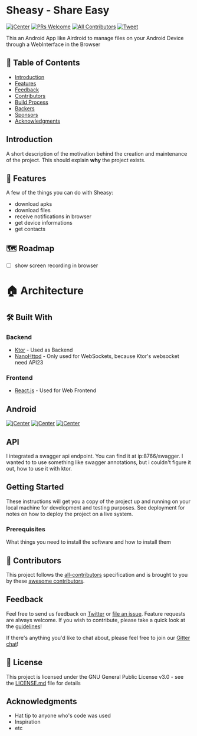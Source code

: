 # Sheasy - Share Easy
[![jCenter](https://img.shields.io/badge/License-GPLv3-yellow.svg
)](https://github.com/Foso/Sheasy/blob/master/LICENSE)
[![PRs Welcome](https://img.shields.io/badge/PRs-welcome-brightgreen.svg?style=flat-square)](http://makeapullrequest.com)
[![All Contributors](https://img.shields.io/badge/all_contributors-1-range.svg?style=flat-square)](#contributors)
  <a href="https://twitter.com/intent/tweet?text=Hey, check out Sheasy - Share Easy Android App https://github.com/Foso/Sheasy via @jklingenberg_ #Android 
"><img src="https://img.shields.io/twitter/url/https/github.com/angular-medellin/meetup.svg?style=social" alt="Tweet"></a>

This an Android App like Airdroid to manage files on your Android Device through a WebInterface in the Browser

## 🚩 Table of Contents

- [Introduction](#introduction)
- [Features](#-features)
- [Feedback](#feedback)
- [Contributors](#-contributors)
- [Build Process](#build-process)
- [Backers](#backers-)
- [Sponsors](#sponsors-)
- [Acknowledgments](#acknowledgments)

## Introduction



A short description of the motivation behind the creation and maintenance of the project. This should explain **why** the project exists.

## 🎨 Features
A few of the things you can do with Sheasy:
- download apks
- download files
- receive notifications in browser
- get device informations
- get contacts


## 🗺️ Roadmap
- [ ] show screen recording in browser

# 🏠 Architecture

## 🛠️ Built With

### Backend
* [Ktor](https://github.com/ktorio/ktor) - Used as Backend
* [NanoHttpd](https://github.com/NanoHttpd/nanohttpd) - Only used for WebSockets, because Ktor's websocket need API23

### Frontend
* [React.js](https://reactjs.org/) - Used for Web Frontend

## Android
[![jCenter](https://img.shields.io/badge/minSDK-21-yellow.svg
)](https://github.com/Foso/Sheasy/blob/master/LICENSE)
[![jCenter](https://img.shields.io/badge/compileSdk-27-yellow.svg
)](https://github.com/Foso/Sheasy/blob/master/LICENSE)
[![jCenter](https://img.shields.io/badge/targetSdk-27-yellow.svg
)](https://github.com/Foso/Sheasy/blob/master/LICENSE)

## API
I integrated a swagger api endpoint. You can find it at ip:8766/swagger.
I wanted to to use something like swagger annotations, but i couldn't figure it out, how to use it with ktor.

## Getting Started

These instructions will get you a copy of the project up and running on your local machine for development and testing purposes. See deployment for notes on how to deploy the project on a live system.

### Prerequisites

What things you need to install the software and how to install them

## 💬 Contributors 

This project follows the [all-contributors](https://github.com/kentcdodds/all-contributors) specification and is brought to you by these [awesome contributors](./CONTRIBUTORS.md).

## Feedback

Feel free to send us feedback on [Twitter](https://twitter.com/gitpointapp) or [file an issue](https://github.com/gitpoint/git-point/issues/new). Feature requests are always welcome. If you wish to contribute, please take a quick look at the [guidelines](./CONTRIBUTING.md)!

If there's anything you'd like to chat about, please feel free to join our [Gitter chat](https://gitter.im/git-point)!

## 📜 License

This project is licensed under the GNU General Public License v3.0 - see the [LICENSE.md](https://github.com/Foso/Sheasy/blob/master/LICENSE) file for details

## Acknowledgments

* Hat tip to anyone who's code was used
* Inspiration
* etc


